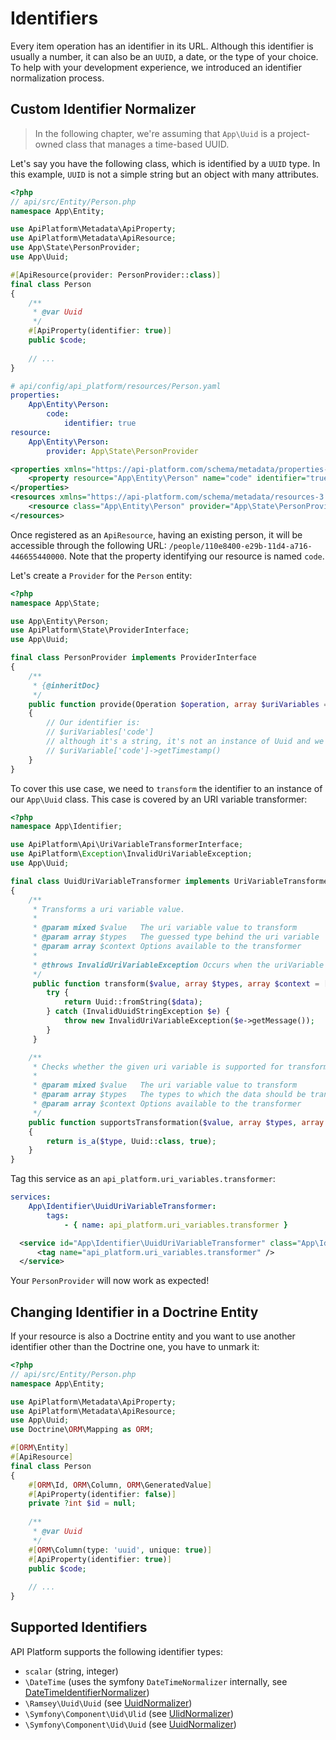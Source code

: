 # Identifiers

Every item operation has an identifier in its URL. Although this identifier is usually a number, it can also be an `UUID`, a date, or the type of your choice.
To help with your development experience, we introduced an identifier normalization process.

## Custom Identifier Normalizer

> In the following chapter, we're assuming that `App\Uuid` is a project-owned class that manages a time-based UUID.

Let's say you have the following class, which is identified by a `UUID` type. In this example, `UUID` is not a simple string but an object with many attributes.

<code-selector>

```php
<?php
// api/src/Entity/Person.php
namespace App\Entity;

use ApiPlatform\Metadata\ApiProperty;
use ApiPlatform\Metadata\ApiResource;
use App\State\PersonProvider;
use App\Uuid;

#[ApiResource(provider: PersonProvider::class)]
final class Person
{
    /**
     * @var Uuid
     */
    #[ApiProperty(identifier: true)]
    public $code;
    
    // ...
}
```

```yaml
# api/config/api_platform/resources/Person.yaml
properties:
    App\Entity\Person:
        code:
            identifier: true
resource:
    App\Entity\Person:
        provider: App\State\PersonProvider
```

```xml
<properties xmlns="https://api-platform.com/schema/metadata/properties-3.0">
    <property resource="App\Entity\Person" name="code" identifier="true"/>
</properties>
<resources xmlns="https://api-platform.com/schema/metadata/resources-3.0">
    <resource class="App\Entity\Person" provider="App\State\PersonProvider" />
</resources>
```

</code-selector>

Once registered as an `ApiResource`, having an existing person, it will be accessible through the following URL: `/people/110e8400-e29b-11d4-a716-446655440000`.
Note that the property identifying our resource is named `code`.

Let's create a `Provider` for the `Person` entity:

```php
<?php
namespace App\State;

use App\Entity\Person;
use ApiPlatform\State\ProviderInterface;
use App\Uuid;

final class PersonProvider implements ProviderInterface
{
    /**
     * {@inheritDoc}
     */
    public function provide(Operation $operation, array $uriVariables = [], array $context = [])
    {
        // Our identifier is:
        // $uriVariables['code']
        // although it's a string, it's not an instance of Uuid and we wanted to retrieve the timestamp of our time-based uuid:
        // $uriVariable['code']->getTimestamp()
    }
}
```

To cover this use case, we need to `transform` the identifier to an instance of our `App\Uuid` class.
This case is covered by an URI variable transformer:

```php
<?php
namespace App\Identifier;

use ApiPlatform\Api\UriVariableTransformerInterface;
use ApiPlatform\Exception\InvalidUriVariableException;
use App\Uuid;

final class UuidUriVariableTransformer implements UriVariableTransformerInterface
{
    /**
     * Transforms a uri variable value.
     *
     * @param mixed $value   The uri variable value to transform
     * @param array $types   The guessed type behind the uri variable
     * @param array $context Options available to the transformer
     *
     * @throws InvalidUriVariableException Occurs when the uriVariable could not be transformed
     */
     public function transform($value, array $types, array $context = []) {
        try {
            return Uuid::fromString($data);
        } catch (InvalidUuidStringException $e) {
            throw new InvalidUriVariableException($e->getMessage());
        }
     }

    /**
     * Checks whether the given uri variable is supported for transformation by this transformer.
     *
     * @param mixed $value   The uri variable value to transform
     * @param array $types   The types to which the data should be transformed
     * @param array $context Options available to the transformer
     */
    public function supportsTransformation($value, array $types, array $context = []): bool
    {
        return is_a($type, Uuid::class, true);
    }
}
```

Tag this service as an `api_platform.uri_variables.transformer`:

<code-selector>

```yaml
services:
    App\Identifier\UuidUriVariableTransformer:
        tags:
            - { name: api_platform.uri_variables.transformer }
```

```xml
  <service id="App\Identifier\UuidUriVariableTransformer" class="App\Identifier\UuidUriVariableTransformer" public="false">
      <tag name="api_platform.uri_variables.transformer" />
  </service>
```

</code-selector>

Your `PersonProvider` will now work as expected!

## Changing Identifier in a Doctrine Entity

If your resource is also a Doctrine entity and you want to use another identifier other than the Doctrine one, you have to unmark it:

```php
<?php
// api/src/Entity/Person.php
namespace App\Entity;

use ApiPlatform\Metadata\ApiProperty;
use ApiPlatform\Metadata\ApiResource;
use App\Uuid;
use Doctrine\ORM\Mapping as ORM;

#[ORM\Entity]
#[ApiResource]
final class Person
{
    #[ORM\Id, ORM\Column, ORM\GeneratedValue]
    #[ApiProperty(identifier: false)]
    private ?int $id = null;
    
    /**
     * @var Uuid
     */
    #[ORM\Column(type: 'uuid', unique: true)]
    #[ApiProperty(identifier: true)]
    public $code;
    
    // ...
}
```

## Supported Identifiers

API Platform supports the following identifier types:

- `scalar` (string, integer)
- `\DateTime` (uses the symfony `DateTimeNormalizer` internally, see [DateTimeIdentifierNormalizer](https://github.com/api-platform/core/blob/main/src/Api/UriVariableTransformer/DateTimeUriVariableTransformer.php))
- `\Ramsey\Uuid\Uuid` (see [UuidNormalizer](https://github.com/api-platform/core/blob/main/src/RamseyUuid/UriVariableTransformer/UuidUriVariableTransformer.php))
- `\Symfony\Component\Uid\Ulid` (see [UlidNormalizer](https://github.com/api-platform/core/blob/main/src/Symfony/UriVariableTransformer/UlidUriVariableTransformer.php))
- `\Symfony\Component\Uid\Uuid` (see [UuidNormalizer](https://github.com/api-platform/core/blob/main/src/Symfony/UriVariableTransformer/UuidUriVariableTransformer.php))
